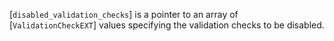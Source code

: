 [`disabled_validation_checks`] is a pointer to an array of
[`ValidationCheckEXT`] values specifying the validation checks to be
disabled.